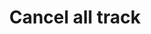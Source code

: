 ---
title: Cancel all track
position_number: 17
type: post
description: /v1/future-u/trade/entrust/cancel-all-track
remark: Content-Type = application/x-www-form-urlencoded
parameters:
  
content_markdown: |-

                #### **Limit Flow Rules**

                200/s/apikey

left_code_blocks:
    -
        code_block: 
        title: Java
        language: java
right_code_blocks:
    - code_block: |-
        {
          "msgInfo": {
            "code": "",
            "msg": ""
          },
          "msg": "",
          "data": {},
          "code": 200
        }
      title: Response
      language: json
---
